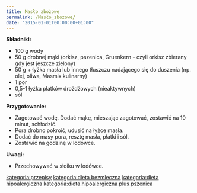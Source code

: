 ```yaml
---
title: Masło zbożowe
permalink: /Masło_zbożowe/
date: "2015-01-01T00:00:00+01:00"
---
```


**Składniki:**

-   100 g wody
-   50 g drobnej mąki (orkisz, pszenica, Gruenkern - czyli orkisz zbierany gdy jest jeszcze zielony)
-   50 g + łyżka masła lub innego tłuszczu nadającego się do duszenia (np. olej, oliwa, Masmix kulinarny)
-   1 por
-   0,5-1 łyżka płatków drożdżowych (nieaktywnych)
-   sól

**Przygotowanie:**

-   Zagotować wodę. Dodać mąkę, mieszając zagotować, zostawić na 10 minut, schłodzić.
-   Pora drobno pokroić, udusić na łyżce masła.
-   Dodać do masy pora, resztę masła, płatki i sól.
-   Zostawić na godzinę w lodówce.

**Uwagi:**

-   Przechowywać w słoiku w lodówce.

[kategoria:przepisy](/atopedia/kategoria:przepisy "wikilink") [kategoria:dieta bezmleczna](/atopedia/kategoria:dieta_bezmleczna "wikilink") [kategoria:dieta hipoalergiczna](/atopedia/kategoria:dieta_hipoalergiczna "wikilink") [kategoria:dieta hipoalergiczna plus pszenica](/atopedia/kategoria:dieta_hipoalergiczna_plus_pszenica "wikilink")